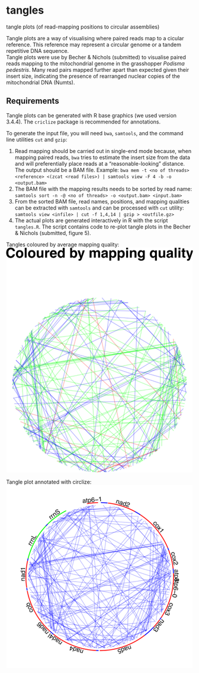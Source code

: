 # tangles
tangle plots (of read-mapping positions to circular assemblies)

Tangle plots are a way of visualising where paired reads map to a cicular reference. This reference may represent a circular genome or a tandem repetitive DNA sequence.  
Tangle plots were use by Becher & Nichols (submitted) to visualise paired reads mapping to the mitochondrial genome in the grasshopper *Podisma pedestris*. Many read pairs mapped further apart than expected given their insert size, indicating the presence of rearranged nuclear copies of the mitochondrial DNA (Numts).

## Requirements
Tangle plots can be generated with R base graphics (we used version 3.4.4). The `criclize` package is recommended for annotations.

To generate the input file, you will need `bwa`, `samtools`, and the command line utilities `cut` and `gzip`:
1.	Read mapping should be carried out in single-end mode because, when mapping paired reads, `bwa` tries to estimate the insert size from the data and will preferentially place reads at a “reasonable-looking” distance. The output should be a BAM file. Example: `bwa mem -t <no of threads> <reference> <(zcat <read files>) | samtools view -F 4 -b -o <output.bam>`
2.	The BAM file with the mapping results needs to be sorted by read name: `samtools sort -n -@ <no of threads> -o <output.bam> <input.bam>`
3.	From the sorted BAM file, read names, positions, and mapping qualities can be extracted with `samtools` and can be processed with `cut` utility: `samtools view <infile> | cut -f 1,4,14 | gzip > <outfile.gz>`
4.	The actual plots are generated interactively in R with the script `tangles.R`. The script contains code to re-plot tangle plots in the Becher & Nichols (submitted, figure 5).



Tangles coloured by average mapping quality:  
![colour](img/colour.png)

Tangle plot annotated with circlize:
![circlize](img/anno_circlize.png)

